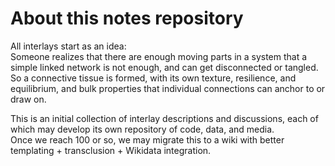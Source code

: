 # About this notes repository

All interlays start as an idea:   
Someone realizes that there are enough moving parts in a system that a simple linked network is not enough, and can get disconnected or tangled.  
So a connective tissue is formed, with its own texture, resilience, and equilibrium, and bulk properties that individual connections can anchor to or draw on.

This is an initial collection of interlay descriptions and discussions, each of which may develop its own repository of code, data, and media.   
Once we reach 100 or so, we may migrate this to a wiki with better templating + transclusion + Wikidata integration.
